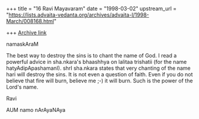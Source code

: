 +++
title = "16 Ravi Mayavaram"
date = "1998-03-02"
upstream_url = "https://lists.advaita-vedanta.org/archives/advaita-l/1998-March/008168.html"

+++
[Archive link](https://lists.advaita-vedanta.org/archives/advaita-l/1998-March/008168.html)

namaskAraM

The best way to destroy the sins is to chant the name of God. I read a
powerful advice in sha.nkara's bhaashhya on lalitaa trishatii (for the
name hatyAdipApashamanI). shrI sha.nkara states that very chanting of
the name hari will destroy the sins. It is not even a question of
faith. Even if you do not believe that fire will burn, believe me ;-)
it will burn. Such is the power of the Lord's name.

Ravi

AUM namo nArAyaNAya

